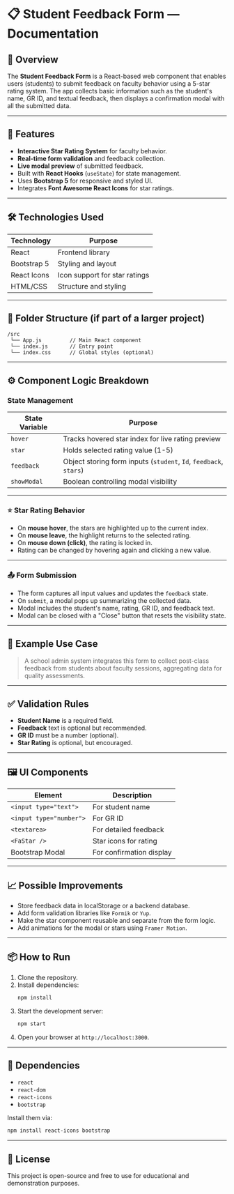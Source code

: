 # 📋 Student Feedback Form — Documentation

## 📌 Overview

The **Student Feedback Form** is a React-based web component that enables users (students) to submit feedback on faculty behavior using a 5-star rating system. The app collects basic information such as the student's name, GR ID, and textual feedback, then displays a confirmation modal with all the submitted data.

---

## 🚀 Features

- **Interactive Star Rating System** for faculty behavior.
- **Real-time form validation** and feedback collection.
- **Live modal preview** of submitted feedback.
- Built with **React Hooks** (`useState`) for state management.
- Uses **Bootstrap 5** for responsive and styled UI.
- Integrates **Font Awesome React Icons** for star ratings.

---

## 🛠️ Technologies Used

| Technology         | Purpose                          |
|--------------------|----------------------------------|
| React              | Frontend library                 |
| Bootstrap 5        | Styling and layout               |
| React Icons        | Icon support for star ratings    |
| HTML/CSS           | Structure and styling            |

---

## 📂 Folder Structure (if part of a larger project)

```
/src
 └── App.js         // Main React component
 └── index.js       // Entry point
 └── index.css      // Global styles (optional)
```

---

## ⚙️ Component Logic Breakdown

### State Management

| State Variable | Purpose |
|----------------|---------|
| `hover`        | Tracks hovered star index for live rating preview |
| `star`         | Holds selected rating value (1-5) |
| `feedback`     | Object storing form inputs (`student`, `Id`, `feedback`, `stars`) |
| `showModal`    | Boolean controlling modal visibility |

---

### ⭐ Star Rating Behavior

- On **mouse hover**, the stars are highlighted up to the current index.
- On **mouse leave**, the highlight returns to the selected rating.
- On **mouse down (click)**, the rating is locked in.
- Rating can be changed by hovering again and clicking a new value.

---

### 📤 Form Submission

- The form captures all input values and updates the `feedback` state.
- On `submit`, a modal pops up summarizing the collected data.
- Modal includes the student's name, rating, GR ID, and feedback text.
- Modal can be closed with a "Close" button that resets the visibility state.

---

## 🧪 Example Use Case

> A school admin system integrates this form to collect post-class feedback from students about faculty sessions, aggregating data for quality assessments.

---

## ✅ Validation Rules

- **Student Name** is a required field.
- **Feedback** text is optional but recommended.
- **GR ID** must be a number (optional).
- **Star Rating** is optional, but encouraged.

---

## 🖼️ UI Components

| Element             | Description |
|---------------------|-------------|
| `<input type="text">` | For student name |
| `<input type="number">` | For GR ID |
| `<textarea>`         | For detailed feedback |
| `<FaStar />`         | Star icons for rating |
| Bootstrap Modal      | For confirmation display |

---

## 📈 Possible Improvements

- Store feedback data in localStorage or a backend database.
- Add form validation libraries like `Formik` or `Yup`.
- Make the star component reusable and separate from the form logic.
- Add animations for the modal or stars using `Framer Motion`.

---

## 📦 How to Run

1. Clone the repository.
2. Install dependencies:
   ```bash
   npm install
   ```
3. Start the development server:
   ```bash
   npm start
   ```
4. Open your browser at `http://localhost:3000`.

---

## 🔗 Dependencies

- `react`
- `react-dom`
- `react-icons`
- `bootstrap`

Install them via:

```bash
npm install react-icons bootstrap
```

---

## 📄 License

This project is open-source and free to use for educational and demonstration purposes.

